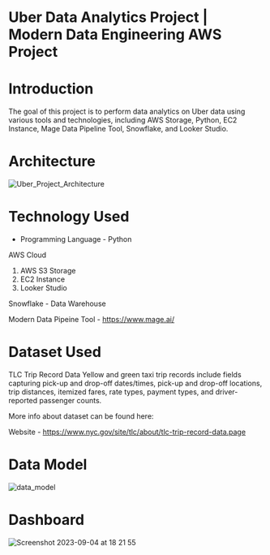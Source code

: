 # Uber Data Analytics Project | Modern Data Engineering AWS Project

# Introduction
The goal of this project is to perform data analytics on Uber data using various tools and technologies, including AWS Storage, Python, EC2 Instance, Mage Data Pipeline Tool, Snowflake, and Looker Studio.

# Architecture
![Uber_Project_Architecture](https://github.com/jaylai28/Uber-Project/assets/69461406/453259e9-f841-4a94-a3ca-cd72419eb7c2)


# Technology Used
- Programming Language - Python

AWS Cloud
1. AWS S3 Storage
2. EC2 Instance
3. Looker Studio

Snowflake - Data Warehouse

Modern Data Pipeine Tool - https://www.mage.ai/


# Dataset Used
TLC Trip Record Data Yellow and green taxi trip records include fields capturing pick-up and drop-off dates/times, pick-up and drop-off locations, trip distances, itemized fares, rate types, payment types, and driver-reported passenger counts.

More info about dataset can be found here:

Website - https://www.nyc.gov/site/tlc/about/tlc-trip-record-data.page


# Data Model
![data_model](https://github.com/jaylai28/Uber-Project/assets/69461406/5b8821da-e717-4292-b8d0-08fe8c4022b0)


# Dashboard
![Screenshot 2023-09-04 at 18 21 55](https://github.com/jaylai28/Uber-Project/assets/69461406/617967ba-bbdd-47da-9e9d-f4a695ba146a)
